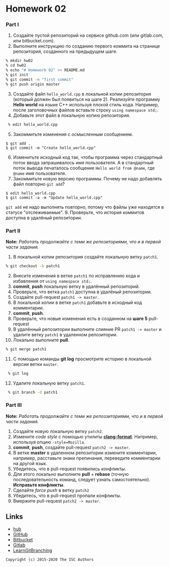 # Homework 02
### Part I

1. Создайте пустой репозиторий на сервисе github.com (или gitlab.com, или bitbucket.com).
2. Выполните инструкцию по созданию первого коммита на странице репозитория, созданного на предыдущем шаге.
```sh
% mkdir hw02
% cd hw02
% echo "# Homework 02" >> README.md
% git init
% git commit -m "first commit"
% git push origin master
```
3. Создайте файл `hello_world.cpp` в локальной копии репозитория (который должен был появиться на шаге 2). Реализуйте программу **Hello world** на языке C++ используя плохой стиль кода. Например, после заголовочных файлов вставьте строку `using namespace std;`.
4. Добавьте этот файл в локальную копию репозитория.
```sh
 % edit hello_world.cpp
 ```
5. Закоммитьте изменения с *осмысленным* сообщением.
 ```
 $ git add .
 $ git commit -m "Create hello_world.cpp"
 ```
6. Изменитьте исходный код так, чтобы программа через стандартный поток ввода запрашивалось имя пользователя. А в  стандартный поток вывода печаталось сообщение `Hello world from @name`, где `@name` имя пользователя.
7. Закоммитьте новую версию программы. Почему не надо добавлять файл повторно `git add`?
 ```
 $ edit hello_world.cpp
 $ git commit -a -m "Update hello_world.cpp"
 ```
`git add` не надо выполнять повторно, потому что файлы уже находятся в статусе "отслеживаемые".
 9. Проверьте, что история коммитов доступна в удалёный репозитории.
 ### Part II

 **Note:** *Работать продолжайте с теми же репозиториями, что и в первой части задания.*
 1. В локальной копии репозитория создайте локальную ветку `patch1`.
```sh
% git checkout -b patch1
```
 2. Внесите изменения в ветке `patch1` по исправлению кода и избавления от `using namespace std;`.
 3. **commit**, **push** локальную ветку в удалённый репозиторий.
 4. Проверьте, что ветка `patch1` доступна в удалёный репозитории.
 5. Создайте pull-request `patch1 -> master`.
 6. В локальной копии в ветке `patch1` добавьте в исходный код комментарии.
 7. **commit**, **push**.
 8. Проверьте, что новые изменения есть в созданном на **шаге 5** pull-request
9. В удалённый репозитории выполните  слияние PR `patch1 -> master` и удалите ветку `patch1` в удаленном репозитории.
10. Локально выполните **pull**.
```sh
% git merge patch1
```
11. С помощью команды **git log** просмотрите историю в локальной версии ветки `master`.
```sh
 % git log
```
12. Удалите локальную ветку `patch1`.
```sh
 % git branch -d patch1
```
### Part III

**Note:** *Работать продолжайте с теми же репоззиториями, что и в первой части задания.*
1. Создайте новую локальную ветку `patch2`.
2. Измените *code style* с помощью утилиты [**clang-format**](http://clang.llvm.org/docs/ClangFormat.html). Например, используя опцию `-style=Mozilla`.
3. **commit**, **push**, создайте pull-request `patch2 -> master`.
4. В ветке **master** в удаленном репозитории измените комментарии, например, расставьте знаки препинания, переведите комментарии на другой язык.
5. Убедитесь, что в pull-request появились *конфликты*.
6. Для этого локально выполните **pull** + **rebase** (точную последовательность команд, следует узнать самостоятельно). **Исправьте конфликты**.
7. Сделайте *force push* в ветку `patch2`
8. Убедитеcь, что в pull-request пропали конфликты.
9. Вмержите pull-request `patch2 -> master`.
## Links

- [hub](https://hub.github.com/)
- [GitHub](https://github.com)
- [Bitbucket](https://bitbucket.org)
- [Gitlab](https://about.gitlab.com)
- [LearnGitBranching](http://learngitbranching.js.org/)

```
Copyright (c) 2015-2020 The ISC Authors
```
